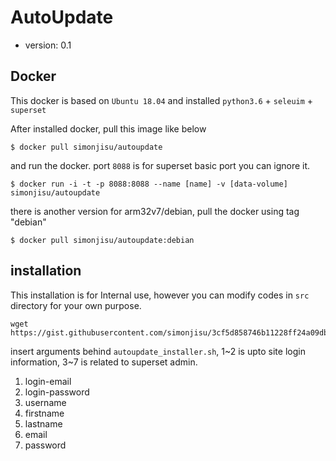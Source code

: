# AutoUpdate

 - version: 0.1


## Docker 

This docker is based on `Ubuntu 18.04` and installed `python3.6` + `seleuim` + `superset`

After installed docker, pull this image like below

```
$ docker pull simonjisu/autoupdate
```

and run the docker. port `8088` is for superset basic port you can ignore it.

```
$ docker run -i -t -p 8088:8088 --name [name] -v [data-volume] simonjisu/autoupdate
```

there is another version for arm32v7/debian, pull the docker using tag "debian"

```
$ docker pull simonjisu/autoupdate:debian
```

## installation

This installation is for Internal use, however you can modify codes in `src` directory for your own purpose.

```
wget https://gist.githubusercontent.com/simonjisu/3cf5d858746b11228ff24a09dbf4c832/raw/385a5b33f8617ec553dc8f9aaf0f6bd52a924135/autoupdate_installer.sh
```

insert arguments behind `autoupdate_installer.sh`, 1\~2 is upto site login information, 3\~7 is related to superset admin.

1. login-email
2. login-password
3. username  
4. firstname
5. lastname
6. email
7. password
